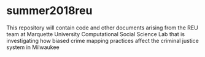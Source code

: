 # summer2018reu

This repository will contain code and other documents arising from the REU team at Marquette University Computational Social Science Lab that is investigating how biased crime mapping practices affect the criminal justice system in Milwaukee
